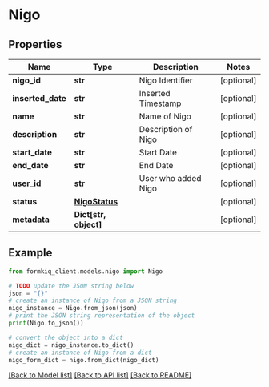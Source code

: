 # Nigo


## Properties

Name | Type | Description | Notes
------------ | ------------- | ------------- | -------------
**nigo_id** | **str** | Nigo Identifier | [optional] 
**inserted_date** | **str** | Inserted Timestamp | [optional] 
**name** | **str** | Name of Nigo | [optional] 
**description** | **str** | Description of Nigo | [optional] 
**start_date** | **str** | Start Date | [optional] 
**end_date** | **str** | End Date | [optional] 
**user_id** | **str** | User who added Nigo | [optional] 
**status** | [**NigoStatus**](NigoStatus.md) |  | [optional] 
**metadata** | **Dict[str, object]** |  | [optional] 

## Example

```python
from formkiq_client.models.nigo import Nigo

# TODO update the JSON string below
json = "{}"
# create an instance of Nigo from a JSON string
nigo_instance = Nigo.from_json(json)
# print the JSON string representation of the object
print(Nigo.to_json())

# convert the object into a dict
nigo_dict = nigo_instance.to_dict()
# create an instance of Nigo from a dict
nigo_form_dict = nigo.from_dict(nigo_dict)
```
[[Back to Model list]](../README.md#documentation-for-models) [[Back to API list]](../README.md#documentation-for-api-endpoints) [[Back to README]](../README.md)


